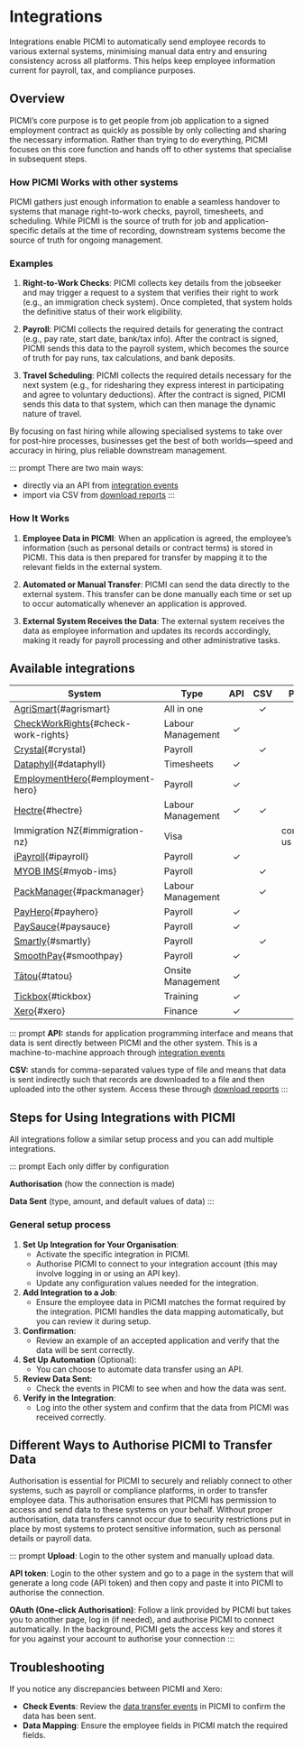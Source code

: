 # Integrations

Integrations enable PICMI to automatically send employee records to various external systems, minimising manual data
entry and ensuring consistency across all platforms. This helps keep employee information current for payroll, tax, and
compliance purposes.

## Overview

PICMI’s core purpose is to get people from job application to a signed employment contract as quickly as possible by
only collecting and sharing the necessary information. Rather than trying to do everything, PICMI focuses on this core
function and hands off to other systems that specialise in subsequent steps.

### How PICMI Works with other systems

PICMI gathers just enough information to enable a seamless handover to systems that manage right-to-work checks,
payroll, timesheets, and scheduling. While PICMI is the source of truth for job and application-specific details at the
time of recording, downstream systems become the source of truth for ongoing management.

<explanation>

### Examples

1. **Right-to-Work Checks**: PICMI collects key details from the jobseeker and may trigger a request to a system that
   verifies their right to work (e.g., an immigration check system). Once completed, that system holds the definitive
   status of their work eligibility.

2. **Payroll**: PICMI collects the required details for generating the contract (e.g., pay rate, start date, bank/tax
   info). After the contract is signed, PICMI sends this data to the payroll system, which becomes the source of truth
   for pay runs, tax calculations, and bank deposits.

3. **Travel Scheduling**: PICMI collects the required details necessary for the next system (e.g., for ridesharing they
   express interest in participating and agree to voluntary deductions). After the contract is signed, PICMI sends this
   data to that system, which can then manage the dynamic nature of travel.

</explanation>

By focusing on fast hiring while allowing specialised systems to take over for post-hire processes, businesses get the
best of both worlds—speed and accuracy in hiring, plus reliable downstream management.

::: prompt
There are two main ways:

* directly via an API from [integration events](integration-events.md)
* import via CSV from [download reports](download-reports.md)
:::

<explanation>

### How It Works

1. **Employee Data in PICMI**: When an application is agreed, the employee’s information (such as personal details or
   contract terms) is stored in PICMI. This data is then prepared for transfer by mapping it to the relevant fields in
   the external system.

2. **Automated or Manual Transfer**: PICMI can send the data directly to the external system. This transfer can be done
   manually each time or set up to occur automatically whenever an application is approved.

3. **External System Receives the Data**: The external system receives the data as employee information and updates its
   records accordingly, making it ready for payroll processing and other administrative tasks.

</explanation>

## Available integrations

| **System**                                               | **Type**          | **API** | **CSV** | **PDF**    |
|----------------------------------------------------------|-------------------|:-------:|:-------:|------------|
| [AgriSmart](agrismart){#agrismart}                       | All in one        |         |    ✓    |            |
| [CheckWorkRights](check-work-rights){#check-work-rights} | Labour Management |    ✓    |         |            |
| [Crystal](crystal){#crystal}                             | Payroll           |         |    ✓    |            |
| [Dataphyll](dataphyll){#dataphyll}                       | Timesheets        |    ✓    |         |            |
| [EmploymentHero](employment-hero){#employment-hero}      | Payroll           |    ✓    |         |            |
| [Hectre](hectre){#hectre}                                | Labour Management |    ✓    |    ✓    |            |
| Immigration NZ{#immigration-nz}                          | Visa              |         |         | contact us |
| [iPayroll](ipayroll){#ipayroll}                          | Payroll           |    ✓    |         |            |
| [MYOB IMS](myob-ims){#myob-ims}                          | Payroll           |         |    ✓    |            |
| [PackManager](packmanager){#packmanager}                 | Labour Management |         |    ✓    |            |
| [PayHero](payhero){#payhero}                             | Payroll           |    ✓    |         |            |
| [PaySauce](paysauce){#paysauce}                          | Payroll           |    ✓    |         |            |
| [Smartly](smartly){#smartly}                             | Payroll           |         |    ✓    |            |
| [SmoothPay](smooth-pay){#smoothpay}                      | Payroll           |    ✓    |         |            |
| [Tātou](tatou){#tatou}                                   | Onsite Management |    ✓    |         |            |
| [Tickbox](tickbox){#tickbox}                             | Training          |    ✓    |         |            |
| [Xero](xero){#xero}                                      | Finance           |    ✓    |         |            |


::: prompt
**API:** stands for application programming interface and means that data is sent directly between PICMI and the other
system. This is a machine-to-machine approach through [integration events](integration-events.md)

**CSV:** stands for comma-separated values type of file and means that data is sent indirectly such that records are
downloaded to a file and then uploaded into the other system. Access these
through [download reports](download-reports.md)
:::

## Steps for Using Integrations with PICMI

All integrations follow a similar setup process and you can add multiple integrations.

::: prompt
Each only differ by configuration

**Authorisation** (how the connection is made)

**Data Sent** (type, amount, and default values of data)
:::

<p></p>

<explanation>

### General setup process

1. **Set Up Integration for Your Organisation**:
    - Activate the specific integration in PICMI.
    - Authorise PICMI to connect to your integration account (this may involve logging in or using an API key).
    - Update any configuration values needed for the integration.
2. **Add Integration to a Job**:
    - Ensure the employee data in PICMI matches the format required by the integration. PICMI handles the data mapping
      automatically, but you can review it during setup.
3. **Confirmation**:
    - Review an example of an accepted application and verify that the data will be sent correctly.
4. **Set Up Automation** (Optional):
    - You can choose to automate data transfer using an API.
5. **Review Data Sent**:
    - Check the events in PICMI to see when and how the data was sent.
6. **Verify in the Integration**:
    - Log into the other system and confirm that the data from PICMI was received correctly.

</explanation>

## Different Ways to Authorise PICMI to Transfer Data

Authorisation is essential for PICMI to securely and reliably connect to other systems, such as payroll or compliance
platforms, in order to transfer employee data. This authorisation ensures that PICMI has permission to access and send
data to these systems on your behalf. Without proper authorisation, data transfers cannot occur due to security
restrictions put in place by most systems to protect sensitive information, such as personal details or payroll data.

::: prompt
**Upload**: Login to the other system and manually upload data.

**API token**: Login to the other system and go to a page in the system that will generate a long code (API token) and
then copy and paste it into PICMI to authorise the connection.

**OAuth (One-click Authorisation)**: Follow a link provided by PICMI but takes you to another page, log in (if needed),
and authorise PICMI to connect automatically. In the background, PICMI gets the access key and stores it for you against
your account to authorise your connection
:::

## Troubleshooting

If you notice any discrepancies between PICMI and Xero:

- **Check Events**: Review
  the [data transfer events](integration-events#show-events-detailed-view-result-of-attempt-to-send-data) in PICMI to
  confirm the data has been sent.
- **Data Mapping**: Ensure the employee fields in PICMI match the required fields.
